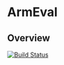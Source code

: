 # ArmEval

## Overview

[![Build Status](https://dev.azure.com/mathieubuisson/ArmEval/_apis/build/status/ArmEval-CI?branchName=master)](https://dev.azure.com/mathieubuisson/ArmEval/_build/latest?definitionId=13&branchName=master)  
